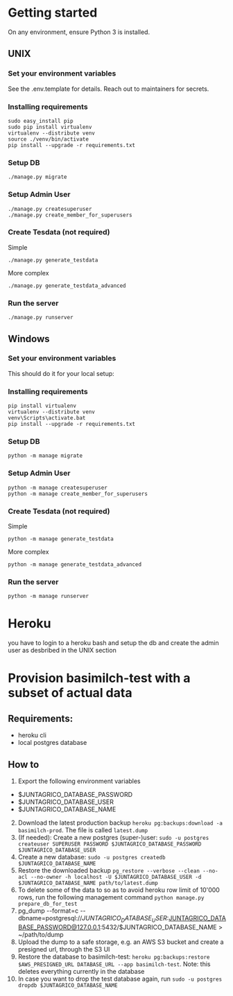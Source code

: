# Getting started

On any environment, ensure Python 3 is installed. 

## UNIX

### Set your environment variables
See the .env.template for details. Reach out to maintainers for secrets.


### Installing requirements

    sudo easy_install pip
    sudo pip install virtualenv
    virtualenv --distribute venv
    source ./venv/bin/activate
    pip install --upgrade -r requirements.txt

### Setup DB

    ./manage.py migrate

### Setup Admin User

    ./manage.py createsuperuser
    ./manage.py create_member_for_superusers

### Create Tesdata (not required)

Simple

    ./manage.py generate_testdata

More complex

    ./manage.py generate_testdata_advanced

### Run the server

    ./manage.py runserver

## Windows

### Set your environment variables

This should do it for your local setup:

### Installing requirements

    pip install virtualenv
    virtualenv --distribute venv
    venv\Scripts\activate.bat
    pip install --upgrade -r requirements.txt

### Setup DB

    python -m manage migrate

### Setup Admin User

    python -m manage createsuperuser
    python -m manage create_member_for_superusers

### Create Tesdata (not required)

Simple

    python -m manage generate_testdata

More complex

    python -m manage generate_testdata_advanced

### Run the server

    python -m manage runserver

# Heroku

you have to login to a heroku bash and setup the db and create the admin user as desbribed in the UNIX section

# Provision basimilch-test with a subset of actual data

## Requirements:

- heroku cli
- local postgres database

## How to

1. Export the following environment variables

- $JUNTAGRICO_DATABASE_PASSWORD
- $JUNTAGRICO_DATABASE_USER
- $JUNTAGRICO_DATABASE_NAME

2. Download the latest production backup `heroku pg:backups:download -a basimilch-prod`. The file is called `latest.dump`
3. (If needed): Create a new postgres (super-)user: `sudo -u postgres createuser SUPERUSER PASSWORD $JUNTAGRICO_DATABASE_PASSWORD $JUNTAGRICO_DATABASE_USER`
4. Create a new database: `sudo -u postgres createdb $JUNTAGRICO_DATABASE_NAME`
5. Restore the downloaded backup `pg_restore --verbose --clean --no-acl --no-owner -h localhost -U $JUNTAGRICO_DATABASE_USER -d $JUNTAGRICO_DATABASE_NAME path/to/latest.dump`
6. To delete some of the data to so as to avoid heroku row limit of 10'000 rows, run the following management command `python manage.py prepare_db_for_test`
7. pg_dump --format=c --dbname=postgresql://$JUNTAGRICO_DATABASE_USER:$JUNTAGRICO_DATABASE_PASSWORD@127.0.0.1:5432/$JUNTAGRICO_DATABASE_NAME > ~/path/to/dump
8. Upload the dump to a safe storage, e.g. an AWS S3 bucket and create a presigned url, through the S3 UI
9. Restore the database to basimilch-test: `heroku pg:backups:restore $AWS_PRESIGNED_URL DATABASE_URL --app basimilch-test`. Note: this deletes everything currently in the database
10. In case you want to drop the test database again, run `sudo -u postgres dropdb $JUNTAGRICO_DATABASE_NAME`
